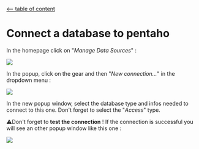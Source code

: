 ﻿[<-- table of content](Annexes.md)
 
 # Connect a database to pentaho

In the homepage click on "*Manage Data Sources*" :

![](https://i.imgur.com/A5fdSgr.png)

In the popup, click on the gear and then "*New connection...*" in the dropdown menu :

![](https://i.imgur.com/vBPPZwI.png)

In the new popup window, select the database type and infos needed to connect to this one.
Don't forget to select the "*Access*" type.

⚠️Don't forget to **test the connection** !
If the connection is successful you will see an other popup window like this one :

![](https://i.imgur.com/ADFfSs8.png)
